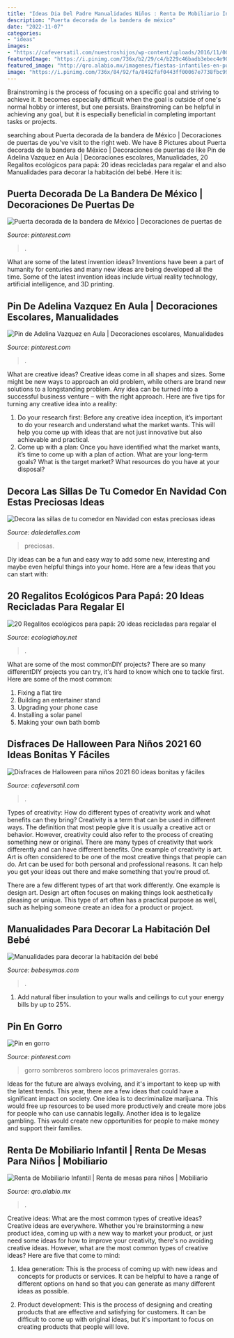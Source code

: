 ```yaml
---
title: "Ideas Dia Del Padre Manualidades Niños : Renta De Mobiliario Infantil"
description: "Puerta decorada de la bandera de méxico"
date: "2022-11-07"
categories:
- "ideas"
images:
- "https://cafeversatil.com/nuestroshijos/wp-content/uploads/2016/11/004-54.jpg"
featuredImage: "https://i.pinimg.com/736x/b2/29/c4/b229c46badb3ebec4e907d9d6a124b0d.jpg"
featured_image: "http://qro.alabio.mx/imagenes/fiestas-infantiles-en-puebla-1986.jpg"
image: "https://i.pinimg.com/736x/84/92/fa/8492faf0443ff00067e7738fbc997900.jpg"
---
```



Brainstroming is the process of focusing on a specific goal and striving to achieve it. It becomes especially difficult when the goal is outside of one's normal hobby or interest, but one persists. Brainstroming can be helpful in achieving any goal, but it is especially beneficial in completing important tasks or projects.

	

		
searching about Puerta decorada de la bandera de México | Decoraciones de puertas de you've visit to the right web. We have 8 Pictures about Puerta decorada de la bandera de México | Decoraciones de puertas de like Pin de Adelina Vazquez en Aula | Decoraciones escolares, Manualidades, 20 Regalitos ecológicos para papá: 20 ideas recicladas para regalar el and also Manualidades para decorar la habitación del bebé. Here it is:
		
    
## Puerta Decorada De La Bandera De México | Decoraciones De Puertas De

<img loading=lazy src="https://i.pinimg.com/736x/b2/29/c4/b229c46badb3ebec4e907d9d6a124b0d.jpg" onerror="this.onerror=null;this.src='https://tse2.mm.bing.net/th?id=OIP.vJejoNHvlzX5pAogVQUI2AHaNd&amp;pid=15.1';" alt="Puerta decorada de la bandera de México | Decoraciones de puertas de">

_Source: pinterest.com_

>. 

	

What are some of the latest invention ideas?
Inventions have been a part of humanity for centuries and many new ideas are being developed all the time. Some of the latest invention ideas include virtual reality technology, artificial intelligence, and 3D printing.

    
## Pin De Adelina Vazquez En Aula | Decoraciones Escolares, Manualidades

<img loading=lazy src="https://i.pinimg.com/736x/2e/fc/1e/2efc1eba54596c802aac669acca0c066.jpg" onerror="this.onerror=null;this.src='https://tse2.mm.bing.net/th?id=OIP.nEpStSQnu9U_iP7AsEqXhgHaJ4&amp;pid=15.1';" alt="Pin de Adelina Vazquez en Aula | Decoraciones escolares, Manualidades">

_Source: pinterest.com_

>. 

	

What are creative ideas?
Creative ideas come in all shapes and sizes. Some might be new ways to approach an old problem, while others are brand new solutions to a longstanding problem. Any idea can be turned into a successful business venture – with the right approach. Here are five tips for turning any creative idea into a reality: 
1. Do your research first: Before any creative idea inception, it’s important to do your research and understand what the market wants. This will help you come up with ideas that are not just innovative but also achievable and practical. 
2. Come up with a plan: Once you have identified what the market wants, it’s time to come up with a plan of action. What are your long-term goals? What is the target market? What resources do you have at your disposal?

    
## Decora Las Sillas De Tu Comedor En Navidad Con Estas Preciosas Ideas

<img loading=lazy src="https://i2.wp.com/www.daledetalles.com/wp-content/uploads/2016/09/sillas-decoradas-para-navidad3.jpg" onerror="this.onerror=null;this.src='https://tse1.mm.bing.net/th?id=OIP.wP8q3pI0fqj8uPUsYh3pCwHaFi&amp;pid=15.1';" alt="Decora las sillas de tu comedor en Navidad con estas preciosas ideas">

_Source: daledetalles.com_

>preciosas. 

	

Diy ideas can be a fun and easy way to add some new, interesting and maybe even helpful things into your home. Here are a few ideas that you can start with: 

    
## 20 Regalitos Ecológicos Para Papá: 20 Ideas Recicladas Para Regalar El

<img loading=lazy src="https://ecologiahoy.net/wp-content/uploads/2014/06/Trofeos-reciclados-para-el-Da-del-Padre1.jpg" onerror="this.onerror=null;this.src='https://tse2.mm.bing.net/th?id=OIP.WJHTiIbZ7-Gbbxy2mAu13wAAAA&amp;pid=15.1';" alt="20 Regalitos ecológicos para papá: 20 ideas recicladas para regalar el">

_Source: ecologiahoy.net_

>. 

	

What are some of the most commonDIY projects?
There are so many differentDIY projects you can try, it's hard to know which one to tackle first. Here are some of the most common: 
1. Fixing a flat tire 
2. Building an entertainer stand 
3. Upgrading your phone case 
4. Installing a solar panel 
5. Making your own bath bomb 

    
## Disfraces De Halloween Para Niños 2021 60 Ideas Bonitas Y Fáciles

<img loading=lazy src="https://cafeversatil.com/nuestroshijos/wp-content/uploads/2016/11/004-54.jpg" onerror="this.onerror=null;this.src='https://tse4.mm.bing.net/th?id=OIP.YHGWjWSvxTDdXCCRhWg4swHaLJ&amp;pid=15.1';" alt="Disfraces de Halloween para niños 2021 60 ideas bonitas y fáciles">

_Source: cafeversatil.com_

>. 

	

Types of creativity: How do different types of creativity work and what benefits can they bring?
Creativity is a term that can be used in different ways. The definition that most people give it is usually a creative act or behavior. However, creativity could also refer to the process of creating something new or original. There are many types of creativity that work differently and can have different benefits. 
One example of creativity is art. Art is often considered to be one of the most creative things that people can do. Art can be used for both personal and professional reasons. It can help you get your ideas out there and make something that you’re proud of. 

There are a few different types of art that work differently. One example is design art. Design art often focuses on making things look aesthetically pleasing or unique. This type of art often has a practical purpose as well, such as helping someone create an idea for a product or project.

    
## Manualidades Para Decorar La Habitación Del Bebé

<img loading=lazy src="https://i.blogs.es/191b1d/nubes-globos/original.jpg" onerror="this.onerror=null;this.src='https://tse4.mm.bing.net/th?id=OIP.vyQ1Txi8V4VWDsYCrzZKlAHaE1&amp;pid=15.1';" alt="Manualidades para decorar la habitación del bebé">

_Source: bebesymas.com_

>. 

	

1. Add natural fiber insulation to your walls and ceilings to cut your energy bills by up to 25%.

    
## Pin En Gorro

<img loading=lazy src="https://i.pinimg.com/736x/84/92/fa/8492faf0443ff00067e7738fbc997900.jpg" onerror="this.onerror=null;this.src='https://tse4.mm.bing.net/th?id=OIP.8W07pG5TMlzW6TzhDcYO6AHaNK&amp;pid=15.1';" alt="Pin en gorro">

_Source: pinterest.com_

>gorro sombreros sombrero locos primaverales gorras. 

	

Ideas for the future are always evolving, and it's important to keep up with the latest trends. This year, there are a few ideas that could have a significant impact on society. One idea is to decriminalize marijuana. This would free up resources to be used more productively and create more jobs for people who can use cannabis legally. Another idea is to legalize gambling. This would create new opportunities for people to make money and support their families.

    
## Renta De Mobiliario Infantil | Renta De Mesas Para Niños | Mobiliario

<img loading=lazy src="http://qro.alabio.mx/imagenes/fiestas-infantiles-en-puebla-1986.jpg" onerror="this.onerror=null;this.src='https://tse3.mm.bing.net/th?id=OIP.3lloAbYVACmVxYXR3BPgVQHaDm&amp;pid=15.1';" alt="Renta de Mobiliario Infantil | Renta de mesas para niños | Mobiliario">

_Source: qro.alabio.mx_

>. 

	

Creative ideas: What are the most common types of creative ideas?
Creative ideas are everywhere. Whether you're brainstorming a new product idea, coming up with a new way to market your product, or just need some ideas for how to improve your creativity, there's no avoiding creative ideas. However, what are the most common types of creative ideas? Here are five that come to mind: 
1. Idea generation: This is the process of coming up with new ideas and concepts for products or services. It can be helpful to have a range of different options on hand so that you can generate as many different ideas as possible.

2. Product development: This is the process of designing and creating products that are effective and satisfying for customers. It can be difficult to come up with original ideas, but it's important to focus on creating products that people will love.



